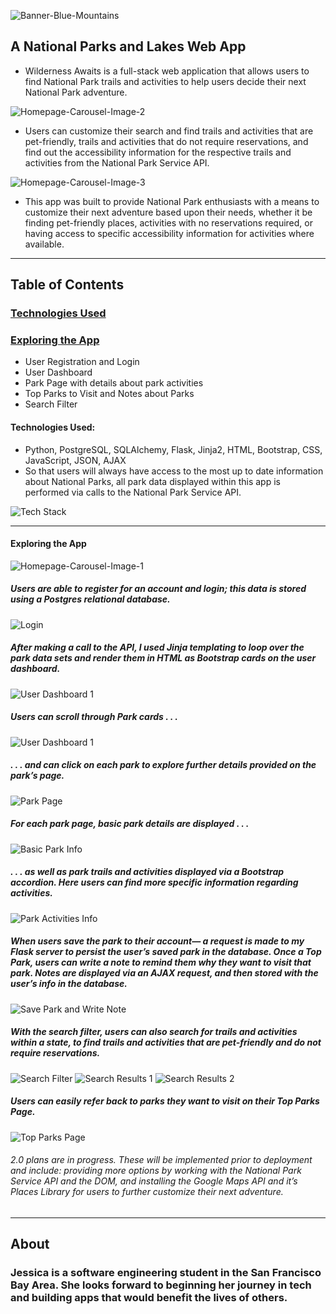 
![Banner-Blue-Mountains](/static/images/Banner-Mountains.png)
## A National Parks and Lakes Web App 

- Wilderness Awaits is a full-stack web application that allows users to find National Park trails and activities to help users decide their next National Park adventure. 

![Homepage-Carousel-Image-2](/static/images/Homepage-2.png)

- Users can customize their search and find trails and activities that are pet-friendly, trails and activities that do not require reservations, and find out the accessibility information for the respective trails and activities from the National Park Service API.

![Homepage-Carousel-Image-3](/static/images/Homepage-3.png)

- This app was built to provide National Park enthusiasts with a means to customize their next adventure based upon their needs, whether it be finding pet-friendly places, activities with no reservations required, or having access to specific accessibility information for activities where available.

--------------

## Table of Contents

### [Technologies Used](#technologies-used)
### [Exploring the App](#exploring-the-app)
- User Registration and Login
- User Dashboard
- Park Page with details about park activities
- Top Parks to Visit and Notes about Parks
- Search Filter

#### Technologies Used:
- Python, PostgreSQL, SQLAlchemy, Flask, Jinja2, HTML, Bootstrap, CSS, JavaScript, JSON, AJAX
- So that users will always have access to the most up to date information about National Parks, all park data displayed within this app is performed via calls to the National Park Service API.

![Tech Stack](/static/images/Tech-Stack.png)

--------------

#### Exploring the App

![Homepage-Carousel-Image-1](/static/images/Homepage-with-Account-Login.png)

##### Users are able to register for an account and login; this data is stored using a Postgres relational database.  

![Login](/static/images/Login.png)

##### After making a call to the API, I used Jinja templating to loop over the park data sets and render them in HTML as Bootstrap cards on the user dashboard.

![User Dashboard 1](/static/images/User-Dashboard-1.png)

##### Users can scroll through Park cards . . . 
![User Dashboard 1](/static/images/User-Dashboard-2.png)

##### . . . and can click on each park to explore further details provided on the park’s page.

![Park Page](/static/images/Park-Page.png)

##### For each park page, basic park details are displayed . . .

![Basic Park Info](/static/images/Basic-Info.png)

##### . . . as well as park trails and activities displayed via a Bootstrap accordion.  Here users can find more specific information regarding activities.

![Park Activities Info](/static/images/Park-Activities-Info.png)

##### When users save the park to their account— a request is made to my Flask server to persist the user’s saved park in the database.  Once a Top Park, users can write a note to remind them why they want to visit that park.  Notes are displayed via an AJAX request, and then stored with the user’s info in the database.

![Save Park and Write Note](/static/images/Save-Park-and-Write-Note.png)

##### With the search filter, users can also search for trails and activities within a state, to find trails and activities that are pet-friendly and do not require reservations.

![Search Filter](/static/images/Search-Filter.png)
![Search Results 1](/static/images/Search-Results-1.png)
![Search Results 2](/static/images/Search-Results-2.png)

##### Users can easily refer back to parks they want to visit on their Top Parks Page.

![Top Parks Page](/static/images/Top-Parks-Page.png)

###### 2.0 plans are in progress.  These will be implemented prior to deployment and include: providing more options by working with the National Park Service API and the DOM, and installing the Google Maps API and it’s Places Library for users to further customize their next adventure.

-----------------

## About
### Jessica is a software engineering student in the San Francisco Bay Area.  She looks forward to beginning her journey in tech and building apps that would benefit the lives of others.


